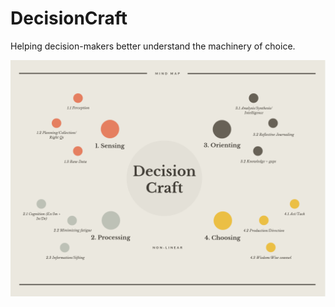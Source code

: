 # DecisionCraft
Helping decision-makers better understand the machinery of choice. 

![Graph 1](https://github.com/PrescientWolf/DecisionCraft/blob/master/Decision%20Craft%20MindMap.png)
